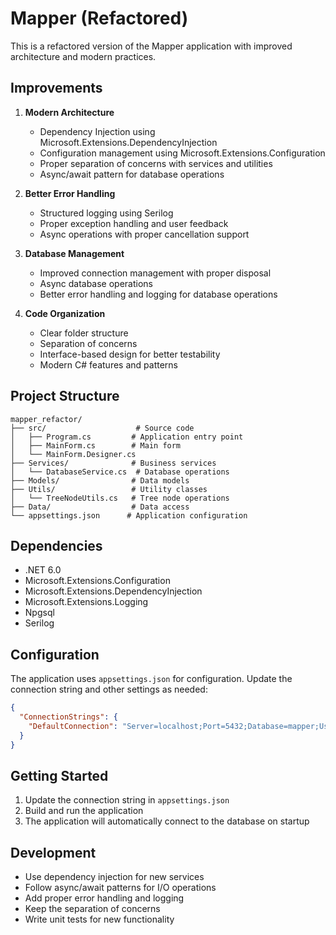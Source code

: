 # Mapper (Refactored)

This is a refactored version of the Mapper application with improved architecture and modern practices.

## Improvements

1. **Modern Architecture**
   - Dependency Injection using Microsoft.Extensions.DependencyInjection
   - Configuration management using Microsoft.Extensions.Configuration
   - Proper separation of concerns with services and utilities
   - Async/await pattern for database operations

2. **Better Error Handling**
   - Structured logging using Serilog
   - Proper exception handling and user feedback
   - Async operations with proper cancellation support

3. **Database Management**
   - Improved connection management with proper disposal
   - Async database operations
   - Better error handling and logging for database operations

4. **Code Organization**
   - Clear folder structure
   - Separation of concerns
   - Interface-based design for better testability
   - Modern C# features and patterns

## Project Structure

```
mapper_refactor/
├── src/                    # Source code
│   ├── Program.cs         # Application entry point
│   ├── MainForm.cs        # Main form
│   └── MainForm.Designer.cs
├── Services/              # Business services
│   └── DatabaseService.cs  # Database operations
├── Models/                # Data models
├── Utils/                 # Utility classes
│   └── TreeNodeUtils.cs   # Tree node operations
├── Data/                  # Data access
└── appsettings.json      # Application configuration
```

## Dependencies

- .NET 6.0
- Microsoft.Extensions.Configuration
- Microsoft.Extensions.DependencyInjection
- Microsoft.Extensions.Logging
- Npgsql
- Serilog

## Configuration

The application uses `appsettings.json` for configuration. Update the connection string and other settings as needed:

```json
{
  "ConnectionStrings": {
    "DefaultConnection": "Server=localhost;Port=5432;Database=mapper;User Id=postgres;Password=;"
  }
}
```

## Getting Started

1. Update the connection string in `appsettings.json`
2. Build and run the application
3. The application will automatically connect to the database on startup

## Development

- Use dependency injection for new services
- Follow async/await patterns for I/O operations
- Add proper error handling and logging
- Keep the separation of concerns
- Write unit tests for new functionality 